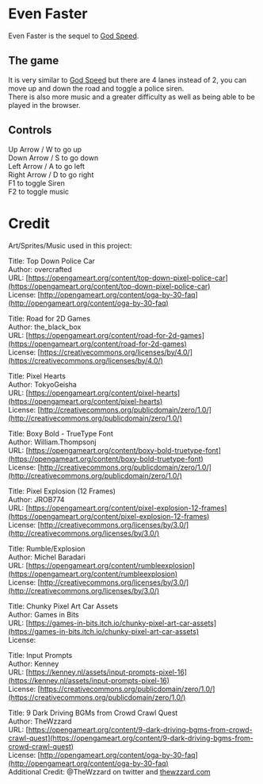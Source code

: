# Even Faster
Even Faster is the sequel to [God Speed](https://github.com/nath-ellis/God-Speed).

## The game
It is very similar to [God Speed](https://github.com/nath-ellis/God-Speed) but there are 4 lanes instead of 2, you can move up and down the road and toggle a police siren. \
There is also more music and a greater difficulty as well as being able to be played in the browser.

## Controls
Up Arrow / W to go up \
Down Arrow / S to go down \
Left Arrow / A to go left \
Right Arrow / D to go right \
F1 to toggle Siren \
F2 to toggle music

# Credit
Art/Sprites/Music used in this project:

Title: Top Down Police Car \
Author: overcrafted \
URL: [https://opengameart.org/content/top-down-pixel-police-car](https://opengameart.org/content/top-down-pixel-police-car) \
License: [http://opengameart.org/content/oga-by-30-faq](http://opengameart.org/content/oga-by-30-faq)

Title: Road for 2D Games \
Author: the_black_box \
URL: [https://opengameart.org/content/road-for-2d-games](https://opengameart.org/content/road-for-2d-games) \
License: [https://creativecommons.org/licenses/by/4.0/](https://creativecommons.org/licenses/by/4.0/)

Title: Pixel Hearts \
Author: TokyoGeisha \
URL: [https://opengameart.org/content/pixel-hearts](https://opengameart.org/content/pixel-hearts) \
License: [http://creativecommons.org/publicdomain/zero/1.0/](http://creativecommons.org/publicdomain/zero/1.0/)

Title: Boxy Bold - TrueType Font \
Author: William.Thompsonj \
URL: [https://opengameart.org/content/boxy-bold-truetype-font](https://opengameart.org/content/boxy-bold-truetype-font) \
License: [http://creativecommons.org/publicdomain/zero/1.0/](http://creativecommons.org/publicdomain/zero/1.0/)

Title: Pixel Explosion (12 Frames) \
Author: JROB774 \
URL: [https://opengameart.org/content/pixel-explosion-12-frames](https://opengameart.org/content/pixel-explosion-12-frames) \
License: [http://creativecommons.org/licenses/by/3.0/](http://creativecommons.org/licenses/by/3.0/)

Title: Rumble/Explosion \
Author: Michel Baradari \
URL: [https://opengameart.org/content/rumbleexplosion](https://opengameart.org/content/rumbleexplosion) \
License: [http://creativecommons.org/licenses/by/3.0/](http://creativecommons.org/licenses/by/3.0/) 

Title: Chunky Pixel Art Car Assets \
Author: Games in Bits \
URL: [https://games-in-bits.itch.io/chunky-pixel-art-car-assets](https://games-in-bits.itch.io/chunky-pixel-art-car-assets) \
License: 

Title: Input Prompts \
Author: Kenney \
URL: [https://kenney.nl/assets/input-prompts-pixel-16](https://kenney.nl/assets/input-prompts-pixel-16) \
License: [https://creativecommons.org/publicdomain/zero/1.0/](https://creativecommons.org/publicdomain/zero/1.0/)

Title: 9 Dark Driving BGMs from Crowd Crawl Quest \
Author: TheWzzard \
URL: [https://opengameart.org/content/9-dark-driving-bgms-from-crowd-crawl-quest](https://opengameart.org/content/9-dark-driving-bgms-from-crowd-crawl-quest) \
License: [http://opengameart.org/content/oga-by-30-faq](http://opengameart.org/content/oga-by-30-faq) \
Additional Credit: @TheWzzard on twitter and [thewzzard.com](https://thewzzard.com)
